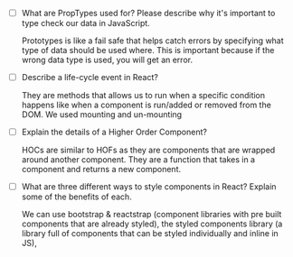 - [ ] What are PropTypes used for? Please describe why it's important to type check our data in JavaScript.

  Prototypes is like a fail safe that helps catch errors by specifying what type of data should be used where. This is important because if the wrong data type is used, you will get an error.

- [ ] Describe a life-cycle event in React?

  They are methods that allows us to run when a specific condition happens like when a component is run/added or removed from the DOM. We used mounting and un-mounting

- [ ] Explain the details of a Higher Order Component?

  HOCs are similar to HOFs as they are components that are wrapped around another component. They are a function that takes in a component and returns a new component.

- [ ] What are three different ways to style components in React? Explain some of the benefits of each.

  We can use bootstrap & reactstrap (component libraries with pre built components that are already styled), the styled components library (a library full of components that can be styled individually and inline in JS),
